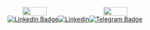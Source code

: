 <div id="badges" align="center">
  <div style="display: flex; justify-content: center;">
    <img src="https://media.giphy.com/media/RHtq6l3V2O7aDddSjB/giphy.gif?cid=790b7611nfe9ndtrse6pgd0nr4pon3wf5bebs3zrtu4918xu&ep=v1_gifs_search&rid=giphy.gif&ct=g" style="width: 33.33%; margin-right: 10px;">
    <img src="https://media.giphy.com/media/jPGMVVCDzfQdeaxm2t/giphy.gif?cid=ecf05e47114abpvavjs3k5y2zax02357y73vxfnozn5mj3tu&ep=v1_gifs_search&rid=giphy.gif&ct=g" style="width: 33.33%; margin-left: 10px;">
  </div>
  <div style="display: flex; justify-content: center;">
    <a href="https://vk.com/chizhov_net">
      <img src="https://img.shields.io/badge/-Vkontakte-003f5c?style=for-the-badge&logo=Vk" alt="LinkedIn Badge"/>
    </a>
    <a href="https://www.linkedin.com/in/andrey-chiz-435987264/">
      <img src="https://img.shields.io/badge/linkedin-%230077B5.svg?style=for-the-badge&logo=linkedin&logoColor=white" alt="Linkedin"/>
    </a>
    <a href="https://t.me/AndreyCJ">
      <img src="https://img.shields.io/badge/-Telegram-0088cc?style=for-the-badge&logo=telegram" alt="Telegram Badge"/>
    </a>
  </div>
</div>
